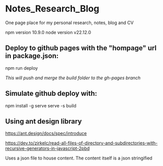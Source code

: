 # Notes_Research_Blog
One page place for my personal research, notes, blog and CV


npm version 10.9.0
node version v22.12.0


## Deploy to github pages with the "hompage" url in package.json:
npm run deploy

_This will push and merge the build folder to the gh-pages branch_

## Simulate github deploy with:
npm install -g serve
serve -s build

## Using ant design library
https://ant.design/docs/spec/introduce


https://dev.to/zirkelc/read-all-files-of-directory-and-subdirectories-with-recursive-generators-in-javascript-2pbd

Uses a json file to house content. The content itself is a json stringified 
